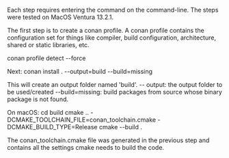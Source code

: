 Each step requires entering the command on the command-line.
The steps were tested on MacOS Ventura 13.2.1.

The first step is to create a conan profile. A conan profile contains
the configuration set for things like compiler, build configuration, architecture,
shared or static libraries, etc.

conan profile detect --force

Next:
conan install . --output=build --build=missing

This will create an output folder named 'build'.
-- output: the output folder to be used/created
--build=missing: build packages from source whose binary package is not found.

On macOS:
cd build
cmake .. -DCMAKE_TOOLCHAIN_FILE=conan_toolchain.cmake -DCMAKE_BUILD_TYPE=Release
cmake --build .

The conan_toolchain.cmake file was generated in the previous step and contains 
all the settings cmake needs to build the code.
